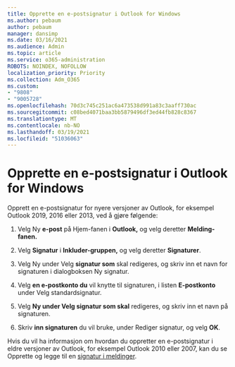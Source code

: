 ```yaml
---
title: Opprette en e-postsignatur i Outlook for Windows
ms.author: pebaum
author: pebaum
manager: dansimp
ms.date: 03/16/2021
ms.audience: Admin
ms.topic: article
ms.service: o365-administration
ROBOTS: NOINDEX, NOFOLLOW
localization_priority: Priority
ms.collection: Adm_O365
ms.custom:
- "9808"
- "9005728"
ms.openlocfilehash: 70d3c745c251ac6a473538d991a83c3aaff730ac
ms.sourcegitcommit: c08bed4071baa3bb5879496df3ed44fb828c8367
ms.translationtype: MT
ms.contentlocale: nb-NO
ms.lasthandoff: 03/19/2021
ms.locfileid: "51036063"
---
```

# <a name="create-an-email-signature-in-outlook-for-windows"></a>Opprette en e-postsignatur i Outlook for Windows

Opprett en e-postsignatur for nyere versjoner av Outlook, for eksempel Outlook 2019, 2016 eller 2013, ved å gjøre følgende:

1. Velg Ny **e-post** på Hjem-fanen i **Outlook,** og velg deretter **Melding-fanen.**

1. Velg **Signatur** i **Inkluder-gruppen,** og velg deretter **Signaturer**.

1. Velg Ny under Velg **signatur som**  skal redigeres, og skriv inn et navn for signaturen i dialogboksen Ny signatur. 

1. Velg **en e-postkonto du** vil knytte til signaturen, i listen **E-postkonto** under Velg standardsignatur.

1. Velg **Ny under Velg signatur som skal** redigeres, og skriv inn et navn på signaturen. 

1. Skriv **inn signaturen** du vil bruke, under Rediger signatur, og velg **OK**.

Hvis du vil ha informasjon om hvordan du oppretter en e-postsignatur i eldre versjoner av Outlook, for eksempel Outlook 2010 eller 2007, kan du se Opprette og legge til en [signatur i meldinger](https://support.microsoft.com/office/8ee5d4f4-68fd-464a-a1c1-0e1c80bb27f2#ID0EAADAAA=Office_2007_-_2010).

